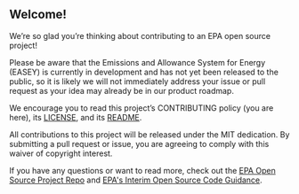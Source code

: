 ## Welcome!

We’re so glad you’re thinking about contributing to an EPA open source project!

Please be aware that the Emissions and Allowance System for Energy (EASEY) is currently in development and has not yet been released to the public, so it is likely we will not immediately address your issue or pull request as your idea may already be in our product roadmap. 

We encourage you to read this project’s CONTRIBUTING policy (you are here), its
[LICENSE](https://github.com/US-EPA-CAMD/easey-testing/blob/develop/LICENSE), and its [README](https://github.com/US-EPA-CAMD/easey-testing/blob/develop/README.md).

All contributions to this project will be released under the MIT dedication. By submitting a pull request or issue, you are agreeing to comply with this waiver of copyright interest.

If you have any questions or want to read more, check out the [EPA Open Source Project Repo](https://github.com/USEPA/open-source-projects) and [EPA's Interim Open Source Code Guidance](https://developer.epa.gov/guide/open-source-code/).
